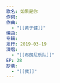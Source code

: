 ```yaml
---
歌名: 如果是你
作词: 
作曲:
  - "[[黄子健]]"
编曲: 
专辑: 
发行: 2019-03-19
演唱:
  - "[[布朗尼乐队]]"
EP: 28
抄袭:
  - "[[我]]"
---
```

